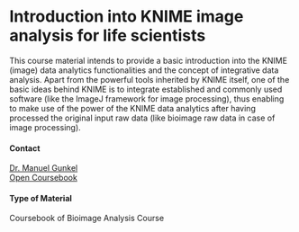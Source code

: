 # Introduction into KNIME image analysis for life scientists
This course material intends to provide a basic introduction into the KNIME (image) data analytics functionalities and the concept of integrative data analysis. Apart from the powerful tools inherited by KNIME itself, one of the basic ideas behind KNIME is to integrate established and commonly used software (like the ImageJ framework for image processing), thus enabling to make use of the power of the KNIME data analytics after having processed the original input raw data (like bioimage raw data in case of image processing).

#### Contact
[Dr. Manuel Gunkel](http://congo.embl.de/hd-hub/dr-manuel-gunkel/)<br/>
[Open Coursebook](images/Online_Training/TEXTBOOK_deNBI-BioimageAnalysisWorkshop.pdf)

#### Type of Material
Coursebook of Bioimage Analysis Course

